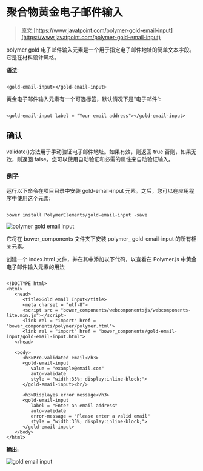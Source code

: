 # 聚合物黄金电子邮件输入

> 原文:[https://www.javatpoint.com/polymer-gold-email-input](https://www.javatpoint.com/polymer-gold-email-input)

polymer gold 电子邮件输入元素是一个用于指定电子邮件地址的简单文本字段。它是在材料设计风格。

**语法:**

```

<gold-email-input></gold-email-input>

```

黄金电子邮件输入元素有一个可选标签，默认情况下是“电子邮件”:

```

<gold-email-input label = "Your email address"></gold-email-input>

```

## 确认

validate()方法用于手动验证电子邮件地址。如果有效，则返回 true 否则，如果无效，则返回 false。您可以使用自动验证和必需的属性来自动验证输入。

### 例子

运行以下命令在项目目录中安装 gold-email-input 元素。之后，您可以在应用程序中使用这个元素:

```

bower install PolymerElements/gold-email-input -save

```

![polymer gold email input](../Images/1773fc32b4361b070d05fea62085ae82.png)

它将在 bower_components 文件夹下安装 polymer_ gold-email-input 的所有相关元素。

创建一个 index.html 文件，并在其中添加以下代码，以查看在 Polymer.js 中黄金电子邮件输入元素的用法

```

<!DOCTYPE html>
<html>
   <head>
      <title>Gold email Input</title>
      <meta charset = "utf-8">
      <script src = "bower_components/webcomponentsjs/webcomponents-lite.min.js"></script>
      <link rel = "import" href = "bower_components/polymer/polymer.html">
      <link rel = "import" href = "bower_components/gold-email-input/gold-email-input.html">
   </head>

   <body>
      <h3>Pre-validated email</h3>
      <gold-email-input
         value = "example@email.com"
         auto-validate  
         style = "width:35%; display:inline-block;">
      </gold-email-input><br/>

      <h3>Displayes error message</h3>
      <gold-email-input 
         label = "Enter an email address" 
         auto-validate 
         error-message = "Please enter a valid email"
         style = "width:35%; display:inline-block;">
      </gold-email-input>	
   </body>
</html>

```

**输出:**

![gold email input](../Images/d9b93866da370363e492036c11e83a75.png)